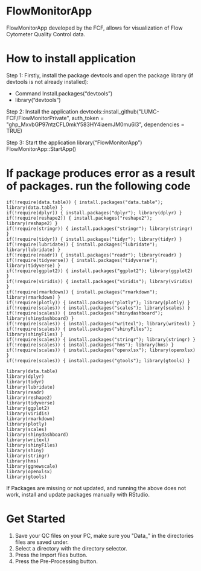 # FlowMonitorApp
FlowMonitorApp developed by the FCF, allows for visualization of Flow Cytometer Quality Control data. 

# How to install application 
Step 1: Firstly, install the package devtools and open the package library (if devtools is not already installed):
- Command Install.packages(“devtools”)
- library(“devtools”)

Step 2: Install the application 
devtools::install_github("LUMC-FCF/FlowMonitorPrivate", auth_token = "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", dependencies = TRUE) 

Step 3: Start the application 
library(“FlowMonitorApp”)
FlowMonitorApp::StartApp()

# If package produces error as a result of packages. run the following code 
```
if(!require(data.table)) { install.packages("data.table"); library(data.table) }
if(!require(dplyr)) { install.packages("dplyr"); library(dplyr) }
if(!require(reshape2)) { install.packages("reshape2"); library(reshape2) }
if(!require(stringr)) { install.packages("stringr"); library(stringr) }
if(!require(tidyr)) { install.packages("tidyr"); library(tidyr) }
if(!require(lubridate)) { install.packages("lubridate"); library(lubridate) }
if(!require(readr)) { install.packages("readr"); library(readr) }
if(!require(tidyverse)) { install.packages("tidyverse"); library(tidyverse) }
if(!require(ggplot2)) { install.packages("ggplot2"); library(ggplot2) }
if(!require(viridis)) { install.packages("viridis"); library(viridis) }
if(!require(rmarkdown)) { install.packages("rmarkdown"); library(rmarkdown) }
if(!require(plotly)) { install.packages("plotly"); library(plotly) }
if(!require(scales)) { install.packages("scales"); library(scales) }
if(!require(scales)) { install.packages("shinydashboard"); library(shinydashboard) }
if(!require(scales)) { install.packages("writexl"); library(writexl) }
if(!require(scales)) { install.packages("shinyFiles"); library(shinyFiles) }
if(!require(scales)) { install.packages("stringr"); library(stringr) }
if(!require(scales)) { install.packages("hms"); library(hms) }
if(!require(scales)) { install.packages("openxlsx"); library(openxlsx) }
if(!require(scales)) { install.packages("gtools"); library(gtools) }
```
```
library(data.table)
library(dplyr)
library(tidyr)
library(lubridate)
library(readr)
library(reshape2)
library(tidyverse)
library(ggplot2)
library(viridis)
library(rmarkdown)
library(plotly)
library(scales)
library(shinydashboard)
library(writexl)
library(shinyFiles)
library(shiny)
library(stringr)
library(hms)
library(ggnewscale)
library(openxlsx)
library(gtools)
```

If Packages are missing or not updated, and running the above does not work, install and update packages manually with RStudio.

# Get Started 
1. Save your QC files on your PC, make sure you "Data_" in the directories files are saved under. 
2. Select a directory with the directory selector.
3. Press the Import files button.
4. Press the Pre-Processing button.

